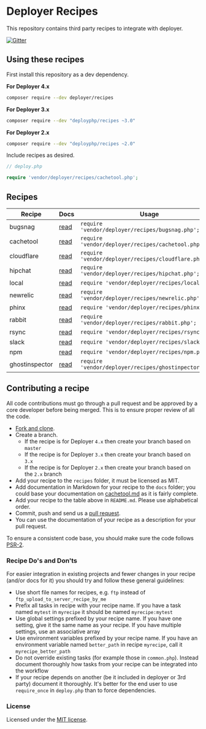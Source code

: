# Deployer Recipes

This repository contains third party recipes to integrate with deployer.

[![Gitter](https://badges.gitter.im/Join%20Chat.svg)](https://gitter.im/deployphp/deployer?utm_source=badge&utm_medium=badge&utm_campaign=pr-badge)

## Using these recipes

First install this repository as a dev dependency.

**For Deployer 4.x**

```sh
composer require --dev deployer/recipes
```

**For Deployer 3.x**

```sh
composer require --dev "deployphp/recipes ~3.0"
```

**For Deployer 2.x**

```sh
composer require --dev "deployphp/recipes ~2.0"
```

Include recipes as desired.

```php
// deploy.php

require 'vendor/deployer/recipes/cachetool.php';
```

## Recipes

| Recipe         | Docs                           | Usage
| ------         | ----                           | -----
| bugsnag        | [read](docs/bugsnag.md)        | `require 'vendor/deployer/recipes/bugsnag.php';`
| cachetool      | [read](docs/cachetool.md)      | `require 'vendor/deployer/recipes/cachetool.php';`
| cloudflare     | [read](docs/cloudflare.md)     | `require 'vendor/deployer/recipes/cloudflare.php';`
| hipchat        | [read](docs/hipchat.md)        | `require 'vendor/deployer/recipes/hipchat.php';`
| local          | [read](docs/local.md)          | `require 'vendor/deployer/recipes/local.php';`
| newrelic       | [read](docs/newrelic.md)       | `require 'vendor/deployer/recipes/newrelic.php';`
| phinx          | [read](docs/phinx.md)          | `require 'vendor/deployer/recipes/phinx.php'`
| rabbit         | [read](docs/rabbit.md)         | `require 'vendor/deployer/recipes/rabbit.php';`
| rsync          | [read](docs/rsync.md)          | `require 'vendor/deployer/recipes/rsync.php';`
| slack          | [read](docs/slack.md)          | `require 'vendor/deployer/recipes/slack.php';`
| npm            | [read](docs/npm.md)            | `require 'vendor/deployer/recipes/npm.php';`
| ghostinspector | [read](docs/ghostinspector.md) | `require 'vendor/deployer/recipes/ghostinpector.php';` 

## Contributing a recipe

All code contributions must go through a pull request and be approved by a core developer before being merged.
This is to ensure proper review of all the code.

* [Fork and clone](https://help.github.com/articles/fork-a-repo).
* Create a branch.
  * If the recipe is for Deployer `4.x` then create your branch based on `master`
  * If the recipe is for Deployer `3.x` then create your branch based on `3.x`
  * If the recipe is for Deployer `2.x` then create your branch based on the `2.x` branch
* Add your recipe to the `recipes` folder, it must be licensed as MIT.
* Add documentation in Markdown for your recipe to the `docs` folder; you could base your documentation on
[cachetool.md](docs/cachetool.md) as it is fairly complete.
* Add your recipe to the table above in `README.md`. Please use alphabetical order.
* Commit, push and send us a [pull request](https://help.github.com/articles/using-pull-requests).
* You can use the documentation of your recipe as a description for your pull request.

To ensure a consistent code base, you should make sure the code follows
[PSR-2](https://github.com/php-fig/fig-standards/blob/master/accepted/PSR-2-coding-style-guide.md).

### Recipe Do's and Don'ts

For easier integration in existing projects and fewer changes in your recipe (and/or docs for it) you should try and
follow these general guidelines:

* Use short file names for recipes, e.g. `ftp` instead of `ftp_upload_to_server_recipe_by_me`
* Prefix all tasks in recipe with your recipe name. If you have a task named `mytest` in
`myrecipe` it should be named `myrecipe:mytest`
* Use global settings prefixed by your recipe name. If you have one setting, give it the same name as your recipe.
If you have multiple settings, use an associative array
* Use environment variables prefixed by your recipe name. If you have an environment variable named `better_path`
in recipe `myrecipe`, call it `myrecipe_better_path`
* Do not override existing tasks (for example those in `common.php`). Instead document thoroughly how tasks from your
recipe can be integrated into the workflow
* If your recipe depends on another (be it included in deployer or 3rd party) document it thoroughly.
It's better for the end user to use `require_once` in `deploy.php` than to force dependencies.


### License

Licensed under the [MIT license](http://opensource.org/licenses/MIT).
